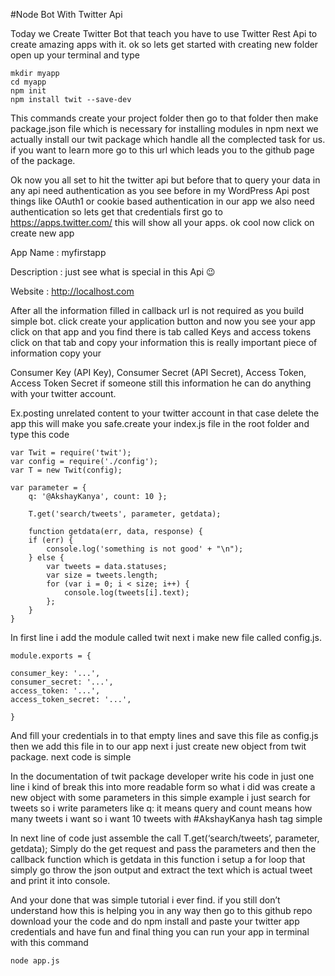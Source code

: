 #Node Bot With Twitter Api

Today we Create Twitter Bot that teach you have to use Twitter Rest Api to create amazing apps with it. ok so lets get started with creating new folder open up your terminal and type
```
mkdir myapp
cd myapp
npm init
npm install twit --save-dev
```
This commands create your project folder then go to that folder then make package.json file which is necessary for installing modules in npm next we actually install our twit package which handle all the complected task for us. if you want to learn more go to this url which leads you to the github page of the package.

Ok now you all set to hit the twitter api but before that to query your data in any api need authentication as you see before in my WordPress Api post things like OAuth1 or cookie based authentication in our app we also need authentication so lets get that credentials first go to https://apps.twitter.com/ this will show all your apps. ok cool now click on create new app

App Name : myfirstapp

Description : just see what is special in this Api 😉

Website : http://localhost.com

After all the information filled in callback url is not required as you build simple bot. click create your application button and now you see your app click on that app and you find there is tab called Keys and access tokens click on that tab and copy your information this is really important piece of information copy your

Consumer Key (API Key), Consumer Secret (API Secret), Access Token, Access Token Secret
if someone still this information he can do anything with your twitter account. 

Ex.posting unrelated content to your twitter account in that case delete the app this will make you safe.create your index.js file in the root folder and type this code

```
var Twit = require('twit');
var config = require('./config');
var T = new Twit(config);

var parameter = {
    q: '@AkshayKanya', count: 10 };

    T.get('search/tweets', parameter, getdata);

    function getdata(err, data, response) {
	if (err) {
		console.log('something is not good' + "\n");
	} else {
		var tweets = data.statuses;
		var size = tweets.length;
		for (var i = 0; i < size; i++) {
			console.log(tweets[i].text);
		};
	}
}
```
In first line i add the module called twit next i make new file called config.js.
```
module.exports = {

consumer_key: '...',
consumer_secret: '...',
access_token: '...',
access_token_secret: '...',

}
```
And fill your credentials in to that empty lines and save this file as config.js then we add this file in to our app next i just create new object from twit package. next code is simple

In the documentation of twit package developer write his code in just one line i kind of break this into more readable form so what i did was create a new object with some parameters in this simple example i just search for tweets so i write parameters like q: it means query and count means how many tweets i want so i want 10 tweets with #AkshayKanya hash tag simple

In next line of code just assemble the call T.get(‘search/tweets’, parameter, getdata); Simply do the get request and pass the parameters and then the callback function which is getdata in this function i setup a for loop that simply go throw the json output and extract the text which is actual tweet and print it into console. 

And your done that was simple tutorial i ever find. if you still don’t understand how this is helping you in any way then go to this github repo download your the code and do npm install and paste your twitter app credentials and have fun and final thing you can run your app in terminal with this command

```node app.js```
